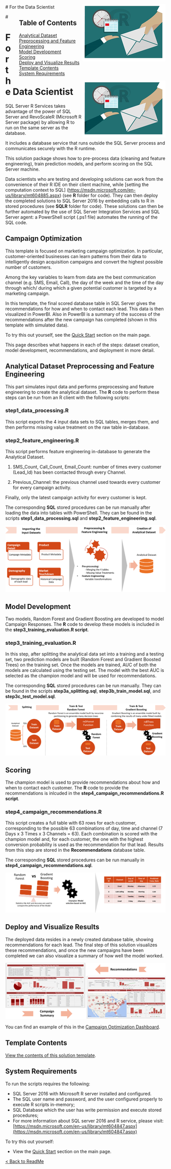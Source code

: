 <img src="../Images/management.png" align="right">
# For the Data Scientist

<div style="width:200px; float:right; padding-left:20px">
<h2>Table of Contents</h2>
<ul style=" list-style-type:none; padding:0; margin-left:0px;">
<li><a href="#analytical-dataset-preprocessing-and-feature-engineering">Analytical Dataset Preprocessing and Feature Engineering</a></li>
<li><a href="#model-development">Model Development</a></li>
<li><a href="#scoring">Scoring</a></li>
<li><a href="#>deploy-and-visualize-results">Deploy and Visualize Results</a></li>
<li><a href="#template-contents">Template Contents</a></li>
<li><a href="#system-requirements">System Requirements</a></li>
</div>

#<img src="Images/management.png" align="right">

# For the Data Scientist

SQL Server R Services takes advantage of the power of SQL Server and RevoScaleR (Microsoft R Server package) by allowing R to run on the same server as the database. 

It includes a database service that runs outside the SQL Server process and communicates securely with the R runtime. 

This solution package shows how to pre-process data (cleaning and feature engineering), train prediction models, and perform scoring on the SQL Server machine. 

Data scientists who are testing and developing solutions can work from the convenience of their R IDE on their client machine, while [setting the computation context to SQL] (https://msdn.microsoft.com/en-us/library/mt604885.aspx) (see **R** folder for code).  They can then deploy the completed solutions to SQL Server 2016 by embedding calls to R in stored procedures (see **SQLR** folder for code). These solutions can then be further automated by the use of SQL Server Integration Services and SQL Server agent: a PowerShell script (.ps1 file) automates the running of the SQL code.


## Campaign Optimization

This template is focused on marketing campaign optimization. In particular, customer-oriented businesses can learn patterns from their data to intelligently design acquisition campaigns and convert the highest possible number of customers. 

Among the key variables to learn from data are the best communication channel (e.g. SMS, Email, Call), the day of the week and the time of the day through which/ during which a given potential customer is targeted by a marketing campaign.

In this template, the final scored database table in SQL Server gives the recommendations for how and when to contact each lead. This data is then visualized in PowerBI. Also in PowerBI is a summary of the success of the recommendations after the new campaign has completed (shown in this template with simulated data).

To try this out yourself, see the [Quick Start](../readme.md#quickstart) section on the main page.

This page describes what happens in each of the steps: dataset creation, model development, recommendations, and deployment in more detail.


##  Analytical Dataset Preprocessing and Feature Engineering

This part simulates input data and performs preprocessing and feature engineering to create the analytical dataset. 
The **R** code to perform these steps can be run from an R client with the following scripts:

### step1_data_processing.R

This script exports the 4 input data sets to SQL tables, merges them, and then performs missing value treatment on the raw table in-database.

### step2_feature_engineering.R

This script performs feature engineering in-database to generate the Analytical Dataset. 

1.	SMS_Count, Call_Count, Email_Count: number of times every customer (Lead_Id) has been contacted through every Channel.

2.	Previous_Channel: the previous channel used towards every customer for every campaign activity. 

Finally, only the latest campaign activity for every customer is kept.

The corresponding **SQL** stored procedures can be run manually after loading the data into tables with PowerShell. They can be found in the scripts **step1_data_processing.sql** and **step2_feature_engineering.sql**.

![Data Processing ](Images/datacreate.png?raw=true)

## Model Development
Two models, Random Forest and Gradient Boosting are developed to model Campaign Responses.  The **R** code to develop these models is included in the **step3_training_evaluation.R script**.

### step3_training_evaluation.R

In this step, after splitting the analytical data set into a training and a testing set, two prediction models are built (Random Forest and Gradient Boosted Trees) on the training set. Once the models are trained, AUC of both the models are calculated using the testing set. The model with the best AUC is selected as the champion model and will be used for recommendations.

The corresponding **SQL** stored procedures can be run manually. They can be found in the scripts **step3a_splitting.sql**, **step3b_train_model.sql**, and **step3c_test_model.sql**.

![Training / Testing ](Images/model.png?raw=true)

##  Scoring
The champion model is used to provide recommendations about how and when to contact each customer. The **R** code to provide the recommendations is inlcuded in the **step4_campaign_recommendations.R script**.

### step4_campaign_recommendations.R

This script creates a full table with 63 rows for each customer, corresponding to the possible 63 combinations of day, time and channel (7 Days x 3 Times x 3 Channels = 63).  Each combination is scored with the champion model and, for each customer, the one with the highest conversion probability is used as the recommendation for that lead.  Results from this step are stored in the **Recommendations** database table. 

The corresponding **SQL** stored procedures can be run manually in **step4_campaign_recommendations.sql**. 

![Scoring](Images/model_score.png?raw=true)

  
##  Deploy and Visualize Results
The deployed data resides in a newly created database table, showing recommendations for each lead.  The final step of this solution visualizes these recommendations, and once the new campaigns have been completed we can also visualize a summary of how well the model worked.  

![Visualize](Images/visualize.png?raw=true)

You can find an example of this in the  [Campaign Optimization Dashboard](Campaign%20Optimization%20Dashboard.pbix).



## Template Contents 

[View the contents of this solution template](contents.md).


## System Requirements

To run the scripts requires the following:

- SQL Server 2016 with Microsoft R server installed and configured.     
- The SQL user name and password, and the user configured properly to execute R scripts in-memory;
- SQL Database which the user has write permission and execute stored procedures;
- For more information about SQL server 2016 and R service, please visit: [https://msdn.microsoft.com/en-us/library/mt604847.aspx](https://msdn.microsoft.com/en-us/library/mt604847.aspx)


To try this out yourself: 
* View the [Quick Start](../readme.md#quickstart) section on the main page.

[&lt; Back to ReadMe](../readme.md)

